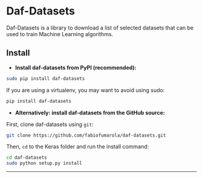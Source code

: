 # Daf-Datasets
 
Daf-Datasets is a library to download a list of selected datasets that can be used to train Machine Learning algorithms.

## Install

- **Install daf-datasets from PyPI (recommended):**

```sh
sudo pip install daf-datasets
```

If you are using a virtualenv, you may want to avoid using sudo:

```sh
pip install daf-datasets
```

- **Alternatively: install daf-datasets from the GitHub source:**

First, clone daf-datasets using `git`:

```sh
git clone https://github.com/fabiofumarola/daf-datasets.git
```

 Then, `cd` to the Keras folder and run the install command:
```sh
cd daf-datasets
sudo python setup.py install
```

------------------